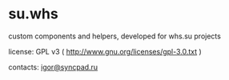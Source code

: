 su.whs
======

custom components and helpers, developed for whs.su projects

license: GPL v3 ( http://www.gnu.org/licenses/gpl-3.0.txt )

contacts: igor@syncpad.ru
